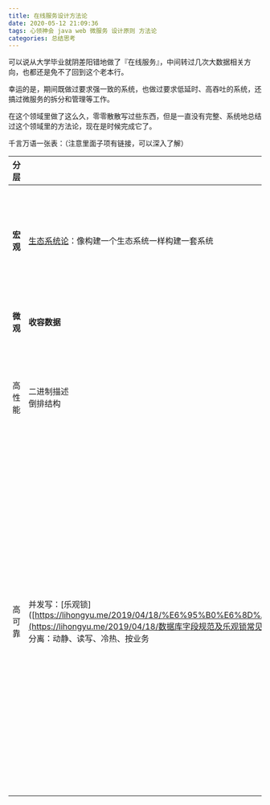 ```yaml
---
title: 在线服务设计方法论
date: 2020-05-12 21:09:36
tags: 心领神会 java web 微服务 设计原则 方法论
categories: 总结思考
---
```

可以说从大学毕业就阴差阳错地做了『在线服务』，中间转过几次大数据相关方向，也都还是免不了回到这个老本行。

幸运的是，期间既做过要求强一致的系统，也做过要求低延时、高吞吐的系统，还搞过微服务的拆分和管理等工作。

在这个领域里做了这么久，零零散散写过些东西，但是一直没有完整、系统地总结过这个领域里的方法论，现在是时候完成它了。

千言万语一张表：（注意里面子项有链接，可以深入了解）

<!-- more -->

|分层|细节|||
| ------ | -------------------------------------------------------- | ------------------------------- | -------------------- |
| **宏观** | [生态系统论](https://mp.weixin.qq.com/s/saFW6DfkSenR5rg9KlY5uA)：像构建一个生态系统一样构建一套系统 | [控制逻辑正交](https://coolshell.cn/articles/10652.html)：惊为天人的高层次抽象 |                      |
| **微观** | **收容数据**                                             | **处理数据**                    | **产出数据**         |
| 高性能 | 二进制描述<br />倒排结构                                 | 分治<br />优秀的算法喜欢有序的数据<br />无锁 | [牺牲精确性](https://mp.weixin.qq.com/s/TDJz9WLQercAvlMhHc1QDQ)<br />[缓存](https://coolshell.cn/articles/17416.html) |
| 高可靠 | 并发写：[乐观锁]([https://lihongyu.me/2019/04/18/%E6%95%B0%E6%8D%AE%E5%BA%93%E5%AD%97%E6%AE%B5%E8%A7%84%E8%8C%83%E5%8F%8A%E4%B9%90%E8%A7%82%E9%94%81%E5%B8%B8%E8%A7%81%E9%94%99%E8%AF%AF/](https://lihongyu.me/2019/04/18/数据库字段规范及乐观锁常见错误/)<br />分离：动静、读写、冷热、按业务<br /> | fast fail原则<br />无状态设计<br />尽量少依赖，一定要依赖尽量异步依赖，<br />一定要同步依赖就四步曲：<br />打日志，加超时，加限流，加降级 | 幂等 |
